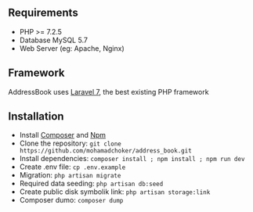 ## Requirements

* PHP >= 7.2.5
* Database MySQL 5.7
* Web Server (eg: Apache, Nginx)

## Framework

AddressBook uses [Laravel 7](http://laravel.com), the best existing PHP framework

## Installation

* Install [Composer](https://getcomposer.org/download) and [Npm](https://nodejs.org/en/download)
* Clone the repository: `git clone https://github.com/mohamadchoker/address_book.git`
* Install dependencies: `composer install ; npm install ; npm run dev`
* Create .env file: `cp .env.example`
* Migration: `php artisan migrate`
* Required data seeding: `php artisan db:seed`
* Create public disk symbolik link: `php artisan storage:link`
* Composer dumo: `composer dump`
